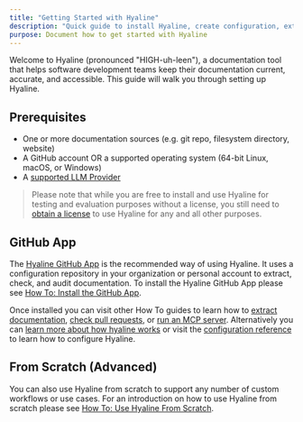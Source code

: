 ```yaml
---
title: "Getting Started with Hyaline"
description: "Quick guide to install Hyaline, create configuration, extract documentation, and set up an MCP integration."
purpose: Document how to get started with Hyaline
---
```

Welcome to Hyaline (pronounced "HIGH-uh-leen"), a documentation tool that helps software development teams keep their documentation current, accurate, and accessible. This guide will walk you through setting up Hyaline.

## Prerequisites
- One or more documentation sources (e.g. git repo, filesystem directory, website)
- A GitHub account OR a supported operating system (64-bit Linux, macOS, or Windows)
- A [supported LLM Provider](./reference/config.md)

> Please note that while you are free to install and use Hyaline for testing and evaluation purposes without a license, you still need to [obtain a license](/#pricing) to use Hyaline for any and all other purposes.

## GitHub App
The [Hyaline GitHub App](https://github.com/apps/hyaline-dev) is the recommended way of using Hyaline. It uses a configuration repository in your organization or personal account to extract, check, and audit documentation. To install the Hyaline GitHub App please see [How To: Install the GitHub App](./how-to/install-github-app.md).

Once installed you can visit other How To guides to learn how to [extract documentation](./how-to/extract-documentation.md), [check pull requests](./how-to/check-pull-request.md), or [run an MCP server](./how-to/run-mcp-server.md). Alternatively you can [learn more about how hyaline works](./explanation/hyaline.md) or visit the [configuration reference](./reference/config.md) to learn how to configure Hyaline.

## From Scratch (Advanced)
You can also use Hyaline from scratch to support any number of custom workflows or use cases. For an introduction on how to use Hyaline from scratch please see [How To: Use Hyaline From Scratch](./how-to/use-hyaline-from-scratch.md).
